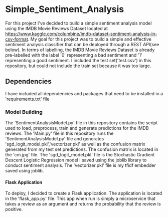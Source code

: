 # Simple_Sentiment_Analysis
For this project I've decided to build a simple sentiment analysis model using the IMDB Movie Reviews Dataset located at https://www.kaggle.com/columbine/imdb-dataset-sentiment-analysis-in-csv-format. My goal for this project was to build a simple and effective sentiment analysis classifier that can be deployed through a REST API(see below). In terms of labelling, the IMDB Movie Reviews Dataset is already pre-labelled with the label '0' representing a bad sentiment and '1' representing a good sentiment. I included the test set('test.csv') in this repository, but could not include the train set because it was too large. 

## Dependencies
I have included all dependencies and packages that need to be installed in a 'requirements.txt' file 

### Model Building 
The 'SentimentAnalysisModel.py' file in this repository contains the script used to load, preprocess, train and generate predictions for the IMDB reviews. The 'Main.py' file in this repository runs the 'SentimentAnalysisModel.py' file and generates 'sgd_logit_model.pkl','vectorizer.pkl' as well as the confusion matrix generated from my test set predictions. The confusion matrix is located in the 'cm.jpg' file. The 'sgd_logit_model.pkl' file is the Stochastic Gradient Descent Logistic Regression model I saved using the joblib library to conduct sentiment analysis. The 'vectorizer.pkl' file is my tfidf embedder saved using joblib.



#### Flask Application
To deploy, I decided to create a Flask application. The application is located in the 'flask_app.py' file. This app when run is simply a microservice that takes a review as an argument and returns the probability that the review is positive. 
